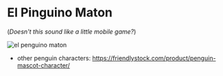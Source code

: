 # El Pinguino Maton

(*Doesn't this sound like a little mobile game?*)


![el penguino maton](https://raw.githubusercontent.com/xpqx/code-based-games/main/myGamesToMake/el_pinguino_maton/files/my_hero_the_penguin.PNG)


- other penguin characters: https://friendlystock.com/product/penguin-mascot-character/
